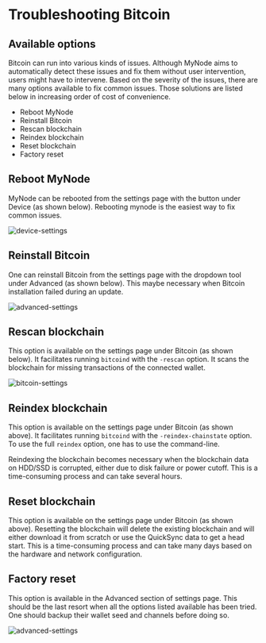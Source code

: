 # Troubleshooting Bitcoin

## Available options
Bitcoin can run into various kinds of issues. Although MyNode aims to automatically detect these issues and fix them without user intervention, users might have to intervene. Based on the severity of the issues, there are many options available to fix common issues. Those solutions are listed below in increasing order of cost of convenience.
- Reboot MyNode
- Reinstall Bitcoin
- Rescan blockchain
- Reindex blockchain
- Reset blockchain
- Factory reset

## Reboot MyNode

MyNode can be rebooted from the settings page with the button under Device (as shown below). Rebooting mynode is the easiest way to fix common issues.

![device-settings](/images/bitcoin/device-settings.png)

## Reinstall Bitcoin

One can reinstall Bitcoin from the settings page with the dropdown tool under Advanced (as shown below). This maybe necessary when Bitcoin installation failed during an update.

![advanced-settings](/images/bitcoin/advanced-settings.png)

## Rescan blockchain

This option is available on the settings page under Bitcoin (as shown below). It facilitates running `bitcoind` with the `-rescan` option. It scans the blockchain for missing transactions of the connected wallet.

![bitcoin-settings](/images/bitcoin/bitcoin-settings.png)

## Reindex blockchain

This option is available on the settings page under Bitcoin (as shown above). It facilitates running `bitcoind` with the `-reindex-chainstate` option. To use the full `reindex` option, one has to use the command-line.

Reindexing the blockchain becomes necessary when the blockchain data on HDD/SSD is corrupted, either due to disk failure or power cutoff. This is a time-consuming process and can take several hours.

## Reset blockchain

This option is available on the settings page under Bitcoin (as shown above).
Resetting the blockchain will delete the existing blockchain and will either download it from scratch or use the QuickSync data to get a head start. This is a time-consuming process and can take many days based on the hardware and network configuration.

## Factory reset

This option is available in the Advanced section of settings page. This should be the last resort when all the options listed available has been tried. One should backup their wallet seed and channels before doing so.

![advanced-settings](/images/bitcoin/advanced-settings.png)

